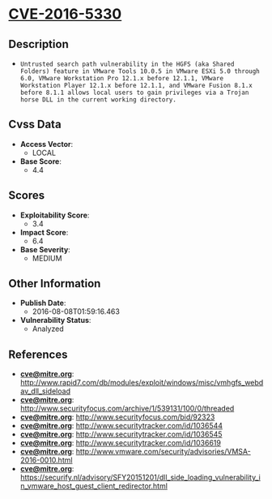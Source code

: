 
# [CVE-2016-5330](http://www.rapid7.com/db/modules/exploit/windows/misc/vmhgfs_webdav_dll_sideload)

## Description

- `Untrusted search path vulnerability in the HGFS (aka Shared Folders) feature in VMware Tools 10.0.5 in VMware ESXi 5.0 through 6.0, VMware Workstation Pro 12.1.x before 12.1.1, VMware Workstation Player 12.1.x before 12.1.1, and VMware Fusion 8.1.x before 8.1.1 allows local users to gain privileges via a Trojan horse DLL in the current working directory.`

## Cvss Data

- **Access Vector**:
  - LOCAL
- **Base Score**:
  - 4.4

## Scores

- **Exploitability Score**:
  - 3.4
- **Impact Score**:
  - 6.4
- **Base Severity**:
  - MEDIUM

## Other Information

- **Publish Date**:
  - 2016-08-08T01:59:16.463
- **Vulnerability Status**:
  - Analyzed

## References

- **cve@mitre.org**: http://www.rapid7.com/db/modules/exploit/windows/misc/vmhgfs_webdav_dll_sideload
- **cve@mitre.org**: http://www.securityfocus.com/archive/1/539131/100/0/threaded
- **cve@mitre.org**: http://www.securityfocus.com/bid/92323
- **cve@mitre.org**: http://www.securitytracker.com/id/1036544
- **cve@mitre.org**: http://www.securitytracker.com/id/1036545
- **cve@mitre.org**: http://www.securitytracker.com/id/1036619
- **cve@mitre.org**: http://www.vmware.com/security/advisories/VMSA-2016-0010.html
- **cve@mitre.org**: https://securify.nl/advisory/SFY20151201/dll_side_loading_vulnerability_in_vmware_host_guest_client_redirector.html
